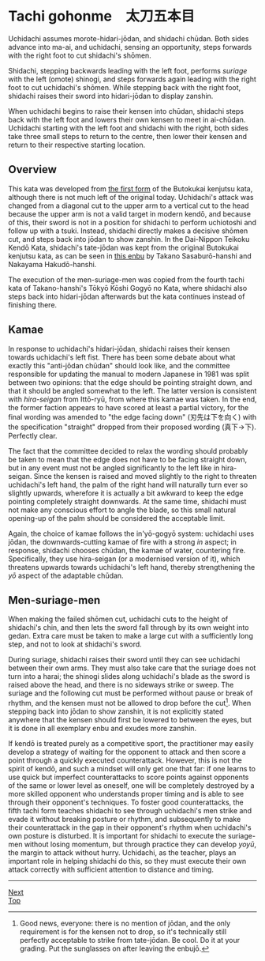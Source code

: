 # Tachi gohonme　太刀五本目

Uchidachi assumes morote-hidari-jōdan, and shidachi chūdan. Both sides advance into ma-ai, and uchidachi, sensing an opportunity, steps forwards with the right foot to cut shidachi's shōmen.

Shidachi, stepping backwards leading with the left foot, performs *suriage* with the left (omote) shinogi, and steps forwards again leading with the right foot to cut uchidachi's shōmen. While stepping back with the right foot, shidachi raises their sword into hidari-jōdan to display zanshin.

When uchidachi begins to raise their kensen into chūdan, shidachi steps back with the left foot and lowers their own kensen to meet in ai-chūdan. Uchidachi starting with the left foot and shidachi with the right, both sides take three small steps to return to the centre, then lower their kensen and return to their respective starting location.

## Overview

This kata was developed from [the first form](../butokukai/daiippon.md) of the Butokukai kenjutsu kata, although there is not much left of the original today. Uchidachi's attack was changed from a diagonal cut to the upper arm to a vertical cut to the head because the upper arm is not a valid target in modern kendō, and because of this, their sword is not in a position for shidachi to perform uchiotoshi and follow up with a tsuki. Instead, shidachi directly makes a decisive shōmen cut, and steps back into jōdan to show zanshin. In the Dai-Nippon Teikoku Kendō Kata, shidachi's tate-jōdan was kept from the original Butokukai kenjutsu kata, as can be seen in [this enbu](https://youtu.be/R2ZRpl9WoPQ) by Takano Sasaburō-hanshi and Nakayama Hakudō-hanshi.

The execution of the men-suriage-men was copied from the fourth tachi kata of Takano-hanshi's Tōkyō Kōshi Gogyō no Kata, where shidachi also steps back into hidari-jōdan afterwards but the kata continues instead of finishing there.

## Kamae

In response to uchidachi's hidari-jōdan, shidachi raises their kensen towards uchidachi's left fist. There has been some debate about what exactly this "anti-jōdan chūdan" should look like, and the committee responsible for updating the manual to modern Japanese in 1981 was split between two opinions: that the edge should be pointing straight down, and that it should be angled somewhat to the left. The latter version is consistent with *hira-seigan* from Ittō-ryū, from where this kamae was taken. In the end, the former faction appears to have scored at least a partial victory, for the final wording was amended to "the edge facing down" (刃先は下を向く) with the specification "straight" dropped from their proposed wording (真下→下). Perfectly clear.

The fact that the committee decided to relax the wording should probably be taken to mean that the edge does not have to be facing straight down, but in any event must not be angled significantly to the left like in hira-seigan. Since the kensen is raised and moved slightly to the right to threaten uchidachi's left hand, the palm of the right hand will naturally turn ever so slightly upwards, wherefore it is actually a bit awkward to keep the edge pointing completely straight downwards. At the same time, shidachi must not make any conscious effort to angle the blade, so this small natural opening-up of the palm should be considered the acceptable limit.

Again, the choice of kamae follows the in'yō-gogyō system: uchidachi uses jōdan, the downwards-cutting kamae of fire with a strong *in* aspect; in response, shidachi chooses chūdan, the kamae of water, countering fire. Specifically, they use hira-seigan (or a modernised version of it), which threatens upwards towards uchidachi's left hand, thereby strengthening the *yō* aspect of the adaptable chūdan.

## Men-suriage-men

When making the failed shōmen cut, uchidachi cuts to the height of shidachi's chin, and then lets the sword fall through by its own weight into gedan. Extra care must be taken to make a large cut with a sufficiently long step, and not to look at shidachi's sword.

During suriage, shidachi raises their sword until they can see uchidachi between their own arms. They must also take care that the suriage does not turn into a harai; the shinogi slides along uchidachi's blade as the sword is raised above the head, and there is no sideways strike or sweep. The suriage and the following cut must be performed without pause or break of rhythm, and the kensen must not be allowed to drop before the cut[^1]. When stepping back into jōdan to show zanshin, it is not explicitly stated anywhere that the kensen should first be lowered to between the eyes, but it is done in all exemplary enbu and exudes more zanshin.

If kendō is treated purely as a competitive sport, the practitioner may easily develop a strategy of waiting for the opponent to attack and then score a point through a quickly executed counterattack. However, this is not the spirit of kendō, and such a mindset will only get one that far: if one learns to use quick but imperfect counterattacks to score points against opponents of the same or lower level as oneself, one will be completely destroyed by a more skilled opponent who understands proper timing and is able to see through their opponent's techniques. To foster good counterattacks, the fifth tachi form teaches shidachi to see through uchidachi's men strike and evade it without breaking posture or rhythm, and subsequently to make their counterattack in the gap in their opponent's rhythm when uchidachi's own posture is disturbed. It is important for shidachi to execute the suriage-men without losing momentum, but through practice they can develop *yoyū*, the margin to attack without hurry. Uchidachi, as the teacher, plays an important role in helping shidachi do this, so they must execute their own attack correctly with sufficient attention to distance and timing.

----

[Next](tachi-ropponme.md)  
[Top](README.md)

[^1]: Good news, everyone: there is no mention of jōdan, and the only requirement is for the kensen not to drop, so it's technically still perfectly acceptable to strike from tate-jōdan. Be cool. Do it at your grading. Put the sunglasses on after leaving the enbujō.
